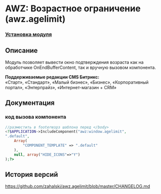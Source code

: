 # AWZ: Возрастное ограничение (awz.agelimit)

### [Установка модуля](https://github.com/zahalski/awz.agelimit/tree/main/docs/install.md)

<!-- desc-start -->

## Описание
Модуль позволяет вывести окно подтверждения возраста как на обработчике OnEndBufferContent, так и вручную вызовом компонента.

**Поддерживаемые редакции CMS Битрикс:**<br>
«Старт», «Стандарт», «Малый бизнес», «Бизнес», «Корпоративный портал», «Энтерпрайз», «Интернет-магазин + CRM»

<!-- desc-end -->

## Документация
<!-- dev-start -->
### код вызова компонента

```php
//разместить в footerюзрз шаблона перед </body>
<?$APPLICATION->IncludeComponent("awz:window.agelimit",
".default",
    Array(
        "COMPONENT_TEMPLATE" => ".default"
    ),
    null, array("HIDE_ICONS"=>"Y")
);?>
```

<!-- dev-end -->


<!-- cl-start -->
## История версий

https://github.com/zahalski/awz.agelimit/blob/master/CHANGELOG.md

<!-- cl-end -->
